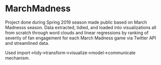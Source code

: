 # MarchMadness

Project done during Spring 2019 season made public based on March Madnesss season.
Data extracted, tidied, and loaded into visualizations all from scratch through word clouds and linear regressions by ranking of 
severity of fan engagement for each March Madness game via Twitter API and streamlined data.

Used import->tidy->transform->visualize->model->communicate mechanism. 

